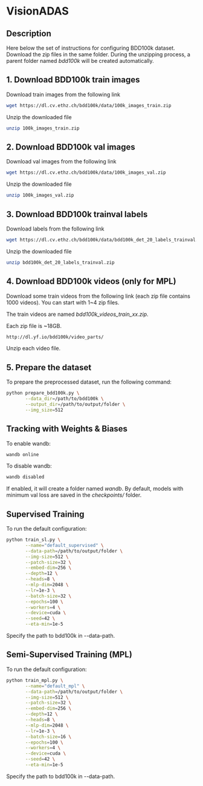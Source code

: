 # VisionADAS

## Description
Here below the set of instructions for configuring BDD100k dataset. Download the zip files in the same folder. During the unzipping process, a parent folder named *bdd100k* will be created automatically.

## 1. Download BDD100k train images
Download train images from the following link
```bash
wget https://dl.cv.ethz.ch/bdd100k/data/100k_images_train.zip
```

Unzip the downloaded file
```bash
unzip 100k_images_train.zip
```

## 2. Download BDD100k val images
Download val images from the following link
```bash
wget https://dl.cv.ethz.ch/bdd100k/data/100k_images_val.zip
```

Unzip the downloaded file
```bash
unzip 100k_images_val.zip
```

## 3. Download BDD100k trainval labels
Download labels from the following link
```bash
wget https://dl.cv.ethz.ch/bdd100k/data/bdd100k_det_20_labels_trainval.zip
```

Unzip the downloaded file
```bash
unzip bdd100k_det_20_labels_trainval.zip
```

## 4. Download BDD100k videos (only for MPL)
Download some train videos from the following link (each zip file contains 1000 videos). You can start with 1~4 zip files.

The train videos are named *bdd100k_videos_train_xx.zip*.

Each zip file is ~18GB.
```bash
http://dl.yf.io/bdd100k/video_parts/
```
Unzip each video file.

## 5. Prepare the dataset
To prepare the preprocessed dataset, run the following command:
```bash
python prepare_bdd100k.py \
       --data_dir=/path/to/bdd100k \
       --output_dir=/path/to/output/folder \
       --img_size=512
```

## Tracking with Weights & Biases
To enable wandb:
```bash
wandb online
```
To disable wandb:
```bash
wandb disabled
```
If enabled, it will create a folder named *wandb*.
By default, models with minimum val loss are saved in the *checkpoints/* folder.

## Supervised Training
To run the default configuration:
```bash
python train_sl.py \
       --name="default_supervised" \
       --data-path=/path/to/output/folder \
       --img-size=512 \
       --patch-size=32 \
       --embed-dim=256 \
       --depth=12 \
       --heads=8 \
       --mlp-dim=2048 \
       --lr=1e-3 \
       --batch-size=32 \
       --epochs=100 \
       --workers=4 \
       --device=cuda \
       --seed=42 \
       --eta-min=1e-5
```
Specify the path to bdd100k in --data-path.

## Semi-Supervised Training (MPL)
To run the default configuration:
```bash
python train_mpl.py \
       --name="default_mpl" \
       --data-path=/path/to/output/folder \
       --img-size=512 \
       --patch-size=32 \
       --embed-dim=256 \
       --depth=12 \
       --heads=8 \
       --mlp-dim=2048 \
       --lr=1e-3 \
       --batch-size=16 \
       --epochs=100 \
       --workers=4 \
       --device=cuda \
       --seed=42 \
       --eta-min=1e-5
```
Specify the path to bdd100k in --data-path.